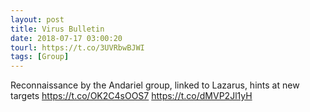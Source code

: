 ```yaml
---
layout: post
title: Virus Bulletin
date: 2018-07-17 03:00:20
tourl: https://t.co/3UVRbwBJWI
tags: [Group]
---
```

Reconnaissance by the Andariel group, linked to Lazarus, hints at new targets https://t.co/OK2C4sOOS7 https://t.co/dMVP2Jl1yH